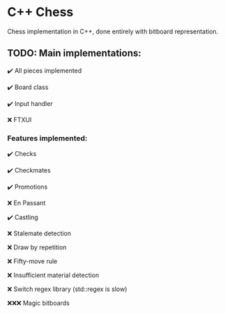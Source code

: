 # C++ Chess
Chess implementation in C++, done entirely with bitboard representation.

## TODO: Main implementations:
✔️ All pieces implemented

✔️ Board class

✔️ Input handler

❌ FTXUI

### Features implemented:
✔️ Checks

✔️ Checkmates

✔️ Promotions

❌ En Passant

✔️ Castling

❌ Stalemate detection

❌ Draw by repetition

❌ Fifty-move rule

❌ Insufficient material detection

❌ Switch regex library (std::regex is slow)

❌❌❌ Magic bitboards